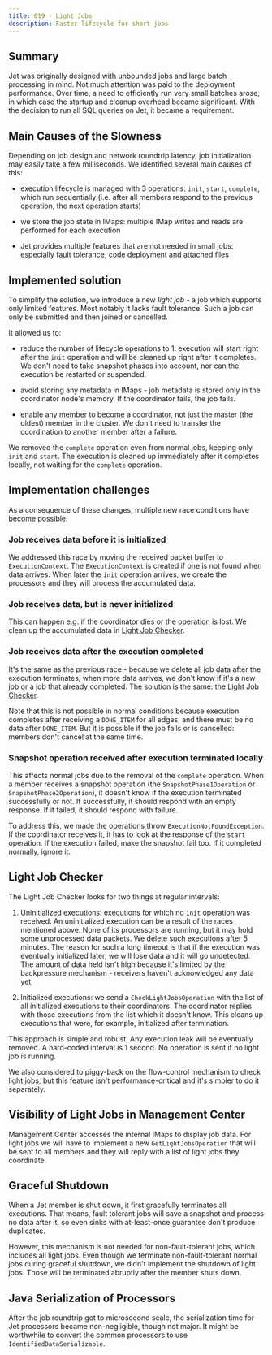 ```yaml
---
title: 019 - Light Jobs
description: Faster lifecycle for short jobs
---
```


## Summary

Jet was originally designed with unbounded jobs and large batch
processing in mind. Not much attention was paid to the deployment
performance. Over time, a need to efficiently run very small batches
arose, in which case the startup and cleanup overhead became
significant. With the decision to run all SQL queries on Jet, it became
a requirement.

## Main Causes of the Slowness

Depending on job design and network roundtrip latency, job
initialization may easily take a few milliseconds. We identified several
main causes of this:

- execution lifecycle is managed with 3 operations: `init`, `start`,
  `complete`, which run sequentially (i.e. after all members respond to
  the previous operation, the next operation starts)

- we store the job state in IMaps: multiple IMap writes and reads are
  performed for each execution

- Jet provides multiple features that are not needed in small jobs:
  especially fault tolerance, code deployment and attached files

## Implemented solution

To simplify the solution, we introduce a new _light job_ - a job which
supports only limited features. Most notably it lacks fault tolerance.
Such a job can only be submitted and then joined or cancelled.

It allowed us to:

- reduce the number of lifecycle operations to 1: execution will start
  right after the `init` operation and will be cleaned up right after it
  completes. We don't need to take snapshot phases into account, nor can
  the execution be restarted or suspended.

- avoid storing any metadata in IMaps - job metadata is stored only in
  the coordinator node's memory. If the coordinator fails, the job
  fails.

- enable any member to become a coordinator, not just the master (the
  oldest) member in the cluster. We don't need to transfer the
  coordination to another member after a failure.

We removed the `complete` operation even from normal jobs, keeping only
`init` and `start`. The execution is cleaned up immediately after it
completes locally, not waiting for the `complete` operation.

## Implementation challenges

As a consequence of these changes, multiple new race conditions have
become possible.

### Job receives data before it is initialized

We addressed this race by moving the received packet buffer to
`ExecutionContext`. The `ExecutionContext` is created if one is not
found when data arrives. When later the `init` operation arrives, we
create the processors and they will process the accumulated data.

### Job receives data, but is never initialized

This can happen e.g. if the coordinator dies or the operation is lost.
We clean up the accumulated data in [Light Job
Checker](#light-job-checker).

### Job receives data after the execution completed

It's the same as the previous race - because we delete all job data
after the execution terminates, when more data arrives, we don't know if
it's a new job or a job that already completed. The solution is the
same: the [Light Job Checker](#light-job-checker).

Note that this is not possible in normal conditions because execution
completes after receiving a `DONE_ITEM` for all edges, and there must be
no data after `DONE_ITEM`. But it is possible if the job fails or is
cancelled: members don't cancel at the same time.

### Snapshot operation received after execution terminated locally

This affects normal jobs due to the removal of the `complete` operation.
When a member receives a snapshot operation (the
`SnapshotPhase1Operation` or `SnapshotPhase2Operation`), it doesn't know
if the execution terminated successfully or not. If successfully, it
should respond with an empty response. If it failed, it should respond
with failure.

To address this, we made the operations throw
`ExecutionNotFoundException`. If the coordinator receives it, it has to
look at the response of the `start` operation. If the execution failed,
make the snapshot fail too. If it completed normally, ignore it.

## Light Job Checker

The Light Job Checker looks for two things at regular intervals:

1. Uninitialized executions: executions for which no `init` operation
   was received. An uninitialized execution can be a result of the races
   mentioned above. None of its processors are running, but it may hold
   some unprocessed data packets. We delete such executions after 5
   minutes. The reason for such a long timeout is that if the execution
   was eventually initialized later, we will lose data and it will go
   undetected. The amount of data held isn't high because it's limited
   by the backpressure mechanism - receivers haven't acknowledged any
   data yet.

2. Initialized executions: we send a `CheckLightJobsOperation` with the
   list of all initialized executions to their coordinators. The
   coordinator replies with those executions from the list which it
   doesn't know. This cleans up executions that were, for example,
   initialized after termination.

This approach is simple and robust. Any execution leak will be
eventually removed. A hard-coded interval is 1 second. No operation is
sent if no light job is running.

We also considered to piggy-back on the flow-control mechanism to check
light jobs, but this feature isn't performance-critical and it's simpler
to do it separately.

## Visibility of Light Jobs in Management Center

Management Center accesses the internal IMaps to display job data. For
light jobs we will have to implement a new `GetLightJobsOperation` that
will be sent to all members and they will reply with a list of light
jobs they coordinate.

## Graceful Shutdown

When a Jet member is shut down, it first gracefully terminates all
executions. That means, fault tolerant jobs will save a snapshot and
process no data after it, so even sinks with at-least-once guarantee
don't produce duplicates.

However, this mechanism is not needed for non-fault-tolerant jobs, which
includes all light jobs. Even though we terminate non-fault-tolerant
normal jobs during graceful shutdown, we didn't implement the shutdown
of light jobs. Those will be terminated abruptly after the member shuts
down.

## Java Serialization of Processors

After the job roundtrip got to microsecond scale, the serialization time
for Jet processors became non-negligible, though not major. It might be
worthwhile to convert the common processors to use
`IdentifiedDataSerializable`.
